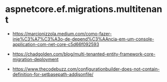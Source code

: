 # aspnetcore.ef.migrations.multitenant

- https://marcionizzola.medium.com/como-fazer-inje%C3%A7%C3%A3o-de-depend%C3%AAncia-em-um-console-application-com-net-core-c5d66f092593

- https://chadgolden.com/blog/multi-tenanted-entity-framework-core-migration-deployment

- https://www.thecodebuzz.com/configurationbuilder-does-not-contain-definition-for-setbasepath-addjsonfile/